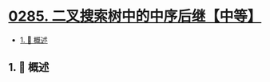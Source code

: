 # [0285. 二叉搜索树中的中序后继【中等】](https://github.com/Tdahuyou/TNotes.leetcode/tree/main/notes/0285.%20%E4%BA%8C%E5%8F%89%E6%90%9C%E7%B4%A2%E6%A0%91%E4%B8%AD%E7%9A%84%E4%B8%AD%E5%BA%8F%E5%90%8E%E7%BB%A7%E3%80%90%E4%B8%AD%E7%AD%89%E3%80%91)

<!-- region:toc -->

- [1. 📝 概述](#1--概述)

<!-- endregion:toc -->

## 1. 📝 概述

